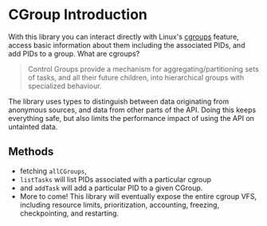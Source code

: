 # CGroup Introduction

With this library you can interact directly with Linux's [cgroups](https://www.kernel.org/doc/Documentation/cgroups/cgroups.txt) feature, access basic information about them including the associated PIDs, and add PIDs to a group. What are cgroups?

> Control Groups provide a mechanism for aggregating/partitioning sets of
> tasks, and all their future children, into hierarchical groups with
> specialized behaviour.

The library uses types to distinguish between data originating from anonymous sources, and data from other parts of the API. Doing this keeps everything safe, but also limits the performance impact of using the API on untainted data. 

## Methods


* fetching `allCGroups`,
* `listTasks` will list PIDs associated with a particular cgroup
* and `addTask` will add a particular PID to a given CGroup.
* More to come! This library will eventually expose the entire cgroup VFS, including resource limits, prioritization, accounting, freezing, checkpointing, and restarting.